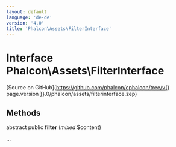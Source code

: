 ```yaml
---
layout: default
language: 'de-de'
version: '4.0'
title: 'Phalcon\Assets\FilterInterface'
---
```


# Interface **Phalcon\Assets\FilterInterface**

[Source on GitHub](https://github.com/phalcon/cphalcon/tree/v{{ page.version }}.0/phalcon/assets/filterinterface.zep)

## Methods

abstract public **filter** (*mixed* $content)

...